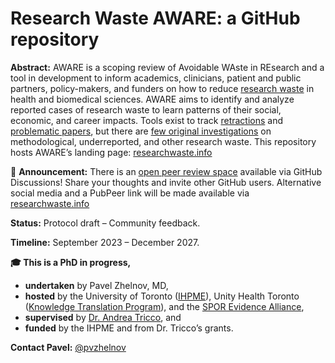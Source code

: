 # Research Waste AWARE: a GitHub repository

**Abstract:** AWARE is a scoping review of Avoidable WAste in REsearch and a tool in development to inform academics, clinicians, patient and public partners, policy-makers, and funders on how to reduce [research waste](https://www.thelancet.com/series/research) in health and biomedical sciences. AWARE aims to identify and analyze reported cases of research waste to learn patterns of their social, economic, and career impacts. Tools exist to track [retractions](https://retractionwatch.com/) and [problematic papers](https://www.irit.fr/~Guillaume.Cabanac/problematic-paper-screener), but there are [few original investigations](https://doi.org/10.1111/jebm.12616) on methodological, underreported, and other research waste. This repository hosts AWARE’s landing page: [researchwaste.info](https://researchwaste.info)

📢 **Announcement:** There is an [open peer review space](https://github.com/drzhelnov/aware/discussions/1) available via GitHub Discussions! Share your thoughts and invite other GitHub users. Alternative social media and a PubPeer link will be made available via [researchwaste.info](https://researchwaste.info)

**Status:** Protocol draft – Community feedback.

**Timeline:** September 2023 – December 2027.

**🎓 This is a PhD in progress,**

* **undertaken** by Pavel Zhelnov, MD,
* **hosted** by the University of Toronto ([IHPME](https://ihpme.utoronto.ca/student-profile/zhelnov-pavel/)), Unity Health Toronto ([Knowledge Translation Program](https://knowledgetranslation.net/)), and the [SPOR Evidence Alliance](https://sporevidencealliance.ca/member/andrea-tricco/),
* **supervised** by [Dr. Andrea Tricco](https://sporevidencealliance.ca/member/andrea-tricco/), and
* **funded** by the IHPME and from Dr. Tricco’s grants.

**Contact Pavel:** [@pvzhelnov](https://github.com/pvzhelnov)
